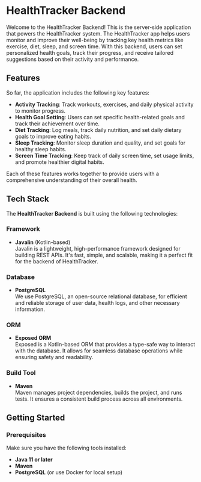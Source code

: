 # HealthTracker Backend

Welcome to the HealthTracker Backend! This is the server-side application that powers the HealthTracker system. The HealthTracker app helps users monitor and improve their well-being by tracking key health metrics like exercise, diet, sleep, and screen time. With this backend, users can set personalized health goals, track their progress, and receive tailored suggestions based on their activity and performance.

## Features

So far, the application includes the following key features:

- **Activity Tracking**: Track workouts, exercises, and daily physical activity to monitor progress.
- **Health Goal Setting**: Users can set specific health-related goals and track their achievement over time.
- **Diet Tracking**: Log meals, track daily nutrition, and set daily dietary goals to improve eating habits.
- **Sleep Tracking**: Monitor sleep duration and quality, and set goals for healthy sleep habits.
- **Screen Time Tracking**: Keep track of daily screen time, set usage limits, and promote healthier digital habits.

Each of these features works together to provide users with a comprehensive understanding of their overall health.

## Tech Stack

The **HealthTracker Backend** is built using the following technologies:

### Framework
- **Javalin** (Kotlin-based)  
  Javalin is a lightweight, high-performance framework designed for building REST APIs. It's fast, simple, and scalable, making it a perfect fit for the backend of HealthTracker.

### Database
- **PostgreSQL**  
  We use PostgreSQL, an open-source relational database, for efficient and reliable storage of user data, health logs, and other necessary information.

### ORM
- **Exposed ORM**  
  Exposed is a Kotlin-based ORM that provides a type-safe way to interact with the database. It allows for seamless database operations while ensuring safety and readability.

### Build Tool
- **Maven**  
  Maven manages project dependencies, builds the project, and runs tests. It ensures a consistent build process across all environments.

## Getting Started

### Prerequisites

Make sure you have the following tools installed:

- **Java 11 or later**  
- **Maven**  
- **PostgreSQL** (or use Docker for local setup)


